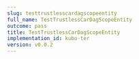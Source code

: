 ```yaml
---
slug: testtrustlesscardagscopeentity
full_name: TestTrustlessCarDagScopeEntity
outcome: pass
title: TestTrustlessCarDagScopeEntity
implementation_id: kubo-ter
version: v0.0.2
---
```


